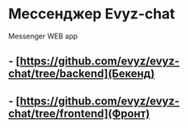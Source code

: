 # Мессенджер Evyz-chat
Messenger WEB app

## - [https://github.com/evyz/evyz-chat/tree/backend](Бекенд)
## - [https://github.com/evyz/evyz-chat/tree/frontend](Фронт)
